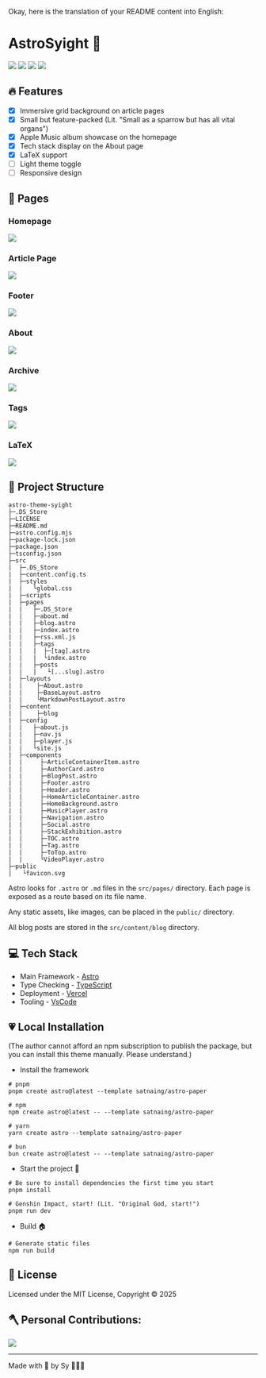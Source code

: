 Okay, here is the translation of your README content into English:

# AstroSyight 🚀

![](https://ccccooh.oss-cn-hangzhou.aliyuncs.com/img/202508310413326.png)
![](https://ccccooh.oss-cn-hangzhou.aliyuncs.com/img/202508310504660.png)
![](https://img.shields.io/badge/Github-181717?style=for-the-badge&logo=github&logoColor=white)
![](https://img.shields.io/github/license/ccccooh/astro-theme-syight.svg)

## 🔥 Features

- [x] Immersive grid background on article pages
- [x] Small but feature-packed (Lit. "Small as a sparrow but has all vital organs")
- [x] Apple Music album showcase on the homepage
- [x] Tech stack display on the About page
- [x] LaTeX support
- [ ] Light theme toggle
- [ ] Responsive design

## 📄 Pages

### Homepage
![](https://ccccooh.oss-cn-hangzhou.aliyuncs.com/img/202508310413326.png)

### Article Page
![](https://ccccooh.oss-cn-hangzhou.aliyuncs.com/img/202508310458801.png)

### Footer
![](https://ccccooh.oss-cn-hangzhou.aliyuncs.com/img/202508310459732.png)

### About
![](https://ccccooh.oss-cn-hangzhou.aliyuncs.com/img/202508310500164.png)

### Archive
![](https://ccccooh.oss-cn-hangzhou.aliyuncs.com/img/202508310500915.png)

### Tags
![](https://ccccooh.oss-cn-hangzhou.aliyuncs.com/img/202508310501883.png)

### LaTeX
![](https://ccccooh.oss-cn-hangzhou.aliyuncs.com/img/202508310502619.png)

## 🚀 Project Structure

```
astro-theme-syight
├─.DS_Store
├─LICENSE
├─README.md
├─astro.config.mjs
├─package-lock.json
├─package.json
├─tsconfig.json
├─src
|  ├─.DS_Store
|  ├─content.config.ts
|  ├─styles
|  |   └global.css
|  ├─scripts
|  ├─pages
|  |   ├─.DS_Store
|  |   ├─about.md
|  |   ├─blog.astro
|  |   ├─index.astro
|  |   ├─rss.xml.js
|  |   ├─tags
|  |   |  ├─[tag].astro
|  |   |  └index.astro
|  |   ├─posts
|  |   |   └[...slug].astro
|  ├─layouts
|  |    ├─About.astro
|  |    ├─BaseLayout.astro
|  |    └MarkdownPostLayout.astro
|  ├─content
|  |    ├─blog
|  ├─config
|  |   ├─about.js
|  |   ├─nav.js
|  |   ├─player.js
|  |   └site.js
|  ├─components
|  |     ├─ArticleContainerItem.astro
|  |     ├─AuthorCard.astro
|  |     ├─BlogPost.astro
|  |     ├─Footer.astro
|  |     ├─Header.astro
|  |     ├─HomeArticleContainer.astro
|  |     ├─HomeBackground.astro
|  |     ├─MusicPlayer.astro
|  |     ├─Navigation.astro
|  |     ├─Social.astro
|  |     ├─StackExhibition.astro
|  |     ├─TOC.astro
|  |     ├─Tag.astro
|  |     ├─ToTop.astro
|  |     └VideoPlayer.astro
├─public
|   └favicon.svg
```

Astro looks for `.astro` or `.md` files in the `src/pages/` directory. Each page is exposed as a route based on its file name.

Any static assets, like images, can be placed in the `public/` directory.

All blog posts are stored in the `src/content/blog` directory.

## 💻 Tech Stack

-   Main Framework - [Astro](https://astro.build/)
-   Type Checking - [TypeScript](https://www.typescriptlang.org/)
-   Deployment - [Vercel](https://vercel.com/)
-   Tooling - [VsCode](https://code.visualstudio.com/)

## 💗 Local Installation

(The author cannot afford an npm subscription to publish the package, but you can install this theme manually. Please understand.)

-   Install the framework

```
# pnpm
pnpm create astro@latest --template satnaing/astro-paper

# npm
npm create astro@latest -- --template satnaing/astro-paper

# yarn
yarn create astro --template satnaing/astro-paper

# bun
bun create astro@latest -- --template satnaing/astro-paper
```

-   Start the project 🚀

```
# Be sure to install dependencies the first time you start
pnpm install

# Genshin Impact, start! (Lit. "Original God, start!")
pnpm run dev
```

-   Build 🏠

```
# Generate static files
npm run build
```

## 📜 License

Licensed under the MIT License, Copyright © 2025

## 🪓 Personal Contributions:

![](https://ghchart.rshah.org/ccccooh)

---

Made with 🤍 by Sy 👨🏻‍💻